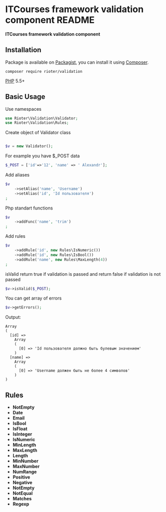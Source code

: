 ITCourses framework validation component README
==

**ITCourses framework validation component**


## Installation

Package is available on [Packagist](http://packagist.org/packages/rioter/validation),
you can install it using [Composer](http://getcomposer.org).

```shell
composer require rioter/validation
```

[PHP](https://php.net) 5.5+ 


## Basic Usage

Use namespaces

```php
use Rioter\Validation\Validator;
use Rioter\Validation\Rules;
```

Create object of Validator class

```php

$v = new Validator();
```

For example you have $_POST data
```php
$_POST = ['id'=>'12', 'name' => ' Alexandr'];
```

Add aliases

```php
$v
    ->setAlias('name', 'Username')
    ->setAlias('id', 'Id пользователя')
;
```

Php standart functions

```php
$v
    ->addFunc('name', 'trim')
;
```

Add rules

```php
$v
    ->addRule('id', new Rules\IsNumeric())
    ->addRule('id', new Rules\IsBool())
    ->addRule('name', new Rules\MaxLength(4))
;
```

isValid return true if validation is passed
and return false if validation is not passed
```php
$v->isValid($_POST);
```
You can get array of errors
```php
$v->getErrors();
```

Output:
```no-highlight
Array
(
  [id] => 
    Array
    (
      [0] => 'Id пользователя должно быть булевым значением'
    ) 
  [name] => 
    Array
    (
      [0] => 'Username должен быть не более 4 символов'
    )
)
```

## Rules
* **NotEmpty** 
* **Date** 
* **Email**
* **IsBool** 
* **IsFloat** 
* **IsInteger** 
* **IsNumeric** 
* **MinLength** 
* **MaxLength** 
* **Length** 
* **MinNumber** 
* **MaxNumber** 
* **NumRange** 
* **Positive**
* **Negative** 
* **NotEmpty** 
* **NotEqual**
* **Matches** 
* **Regexp** 




